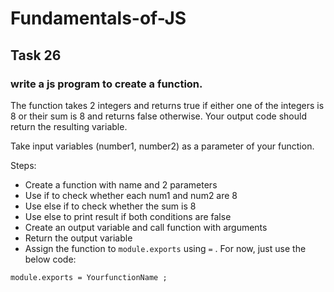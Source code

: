 # Fundamentals-of-JS
## Task 26
### write a js program to create a function.

The function takes 2 integers and returns true if either one of the integers is 8 or their sum is 8 
and returns false otherwise. Your output code should return the resulting variable.

Take input variables (number1, number2) as a parameter of your function.

Steps:

- Create a function with name and 2 parameters
- Use if to check whether each num1 and num2 are 8
- Use else if to check whether the sum is 8
- Use else to print result if both conditions are false
- Create an output variable and call function with arguments
- Return the output variable
- Assign the function to `module.exports` using `=` . For now, just use the below code:

```
module.exports = YourfunctionName ;
```
